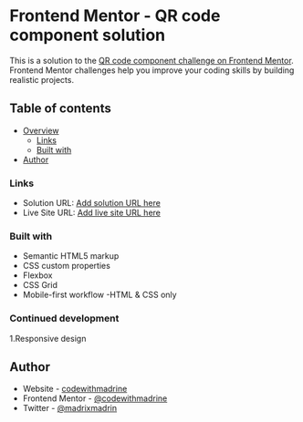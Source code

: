 # Frontend Mentor - QR code component solution

This is a solution to the [QR code component challenge on Frontend Mentor](https://www.frontendmentor.io/challenges/qr-code-component-iux_sIO_H). Frontend Mentor challenges help you improve your coding skills by building realistic projects. 

## Table of contents

- [Overview](#overview)
  - [Links](#links)
  - [Built with](#built-with)
- [Author](#author)

### Links

- Solution URL: [Add solution URL here](https://your-solution-url.com)
- Live Site URL: [Add live site URL here](https://your-live-site-url.com)


### Built with

- Semantic HTML5 markup
- CSS custom properties
- Flexbox
- CSS Grid
- Mobile-first workflow
-HTML & CSS only


### Continued development

1.Responsive design 

## Author

- Website - [codewithmadrine](https://www.codewithmadrine.com)
- Frontend Mentor - [@codewithmadrine](https://www.frontendmentor.io/profile/codewithmadrine)
- Twitter - [@madrixmadrin](https://www.twitter.com/madrixmadrin)




